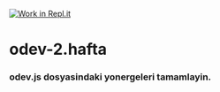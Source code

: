 [![Work in Repl.it](https://classroom.github.com/assets/work-in-replit-14baed9a392b3a25080506f3b7b6d57f295ec2978f6f33ec97e36a161684cbe9.svg)](https://classroom.github.com/online_ide?assignment_repo_id=3792870&assignment_repo_type=AssignmentRepo)
# odev-2.hafta
### odev.js dosyasindaki yonergeleri tamamlayin.
